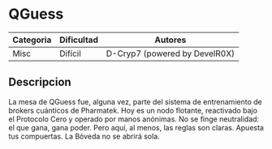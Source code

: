 # QGuess
| Categoria | Dificultad  | Autores   |
| ---       | ---         | ---     |
| Misc    | Difícil       | D-Cryp7 (powered by DevelR0X) |

## Descripcion
La mesa de QGuess fue, alguna vez, parte del sistema de entrenamiento de brokers cuánticos de Pharmatek.
Hoy es un nodo flotante, reactivado bajo el Protocolo Cero y operado por manos anónimas.
No se finge neutralidad: el que gana, gana poder.
Pero aquí, al menos, las reglas son claras.
Apuesta tus compuertas. La Bóveda no se abrirá sola.
